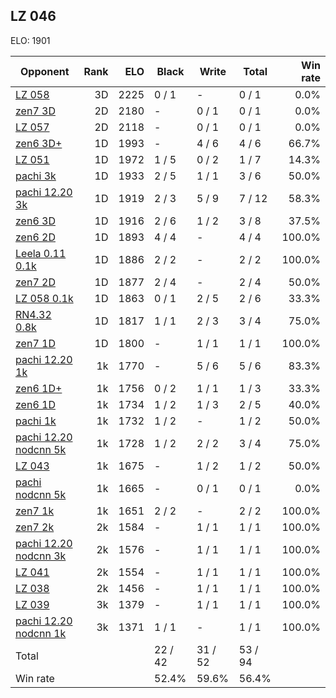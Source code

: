 ## LZ 046 ##

ELO: 1901

Opponent | Rank | ELO | Black | Write | Total | Win rate
---------|-----:|----:|-------|-------|-------|-------:
[LZ 058](LZ%20058.md) | 3D | 2225 | 0 / 1 | - | 0 / 1 | 0.0%
[zen7 3D](zen7%203D.md) | 2D | 2180 | - | 0 / 1 | 0 / 1 | 0.0%
[LZ 057](LZ%20057.md) | 2D | 2118 | - | 0 / 1 | 0 / 1 | 0.0%
[zen6 3D+](zen6%203D+.md) | 1D | 1993 | - | 4 / 6 | 4 / 6 | 66.7%
[LZ 051](LZ%20051.md) | 1D | 1972 | 1 / 5 | 0 / 2 | 1 / 7 | 14.3%
[pachi 3k](pachi%203k.md) | 1D | 1933 | 2 / 5 | 1 / 1 | 3 / 6 | 50.0%
[pachi 12.20 3k](pachi%2012.20%203k.md) | 1D | 1919 | 2 / 3 | 5 / 9 | 7 / 12 | 58.3%
[zen6 3D](zen6%203D.md) | 1D | 1916 | 2 / 6 | 1 / 2 | 3 / 8 | 37.5%
[zen6 2D](zen6%202D.md) | 1D | 1893 | 4 / 4 | - | 4 / 4 | 100.0%
[Leela 0.11 0.1k](Leela%200.11%200.1k.md) | 1D | 1886 | 2 / 2 | - | 2 / 2 | 100.0%
[zen7 2D](zen7%202D.md) | 1D | 1877 | 2 / 4 | - | 2 / 4 | 50.0%
[LZ 058 0.1k](LZ%20058%200.1k.md) | 1D | 1863 | 0 / 1 | 2 / 5 | 2 / 6 | 33.3%
[RN4.32 0.8k](RN4.32%200.8k.md) | 1D | 1817 | 1 / 1 | 2 / 3 | 3 / 4 | 75.0%
[zen7 1D](zen7%201D.md) | 1D | 1800 | - | 1 / 1 | 1 / 1 | 100.0%
[pachi 12.20 1k](pachi%2012.20%201k.md) | 1k | 1770 | - | 5 / 6 | 5 / 6 | 83.3%
[zen6 1D+](zen6%201D+.md) | 1k | 1756 | 0 / 2 | 1 / 1 | 1 / 3 | 33.3%
[zen6 1D](zen6%201D.md) | 1k | 1734 | 1 / 2 | 1 / 3 | 2 / 5 | 40.0%
[pachi 1k](pachi%201k.md) | 1k | 1732 | 1 / 2 | - | 1 / 2 | 50.0%
[pachi 12.20 nodcnn 5k](pachi%2012.20%20nodcnn%205k.md) | 1k | 1728 | 1 / 2 | 2 / 2 | 3 / 4 | 75.0%
[LZ 043](LZ%20043.md) | 1k | 1675 | - | 1 / 2 | 1 / 2 | 50.0%
[pachi nodcnn 5k](pachi%20nodcnn%205k.md) | 1k | 1665 | - | 0 / 1 | 0 / 1 | 0.0%
[zen7 1k](zen7%201k.md) | 1k | 1651 | 2 / 2 | - | 2 / 2 | 100.0%
[zen7 2k](zen7%202k.md) | 2k | 1584 | - | 1 / 1 | 1 / 1 | 100.0%
[pachi 12.20 nodcnn 3k](pachi%2012.20%20nodcnn%203k.md) | 2k | 1576 | - | 1 / 1 | 1 / 1 | 100.0%
[LZ 041](LZ%20041.md) | 2k | 1554 | - | 1 / 1 | 1 / 1 | 100.0%
[LZ 038](LZ%20038.md) | 2k | 1456 | - | 1 / 1 | 1 / 1 | 100.0%
[LZ 039](LZ%20039.md) | 3k | 1379 | - | 1 / 1 | 1 / 1 | 100.0%
[pachi 12.20 nodcnn 1k](pachi%2012.20%20nodcnn%201k.md) | 3k | 1371 | 1 / 1 | - | 1 / 1 | 100.0%
Total | | | 22 / 42 | 31 / 52 | 53 / 94 | 
Win rate| | | 52.4% | 59.6% | 56.4% | 
